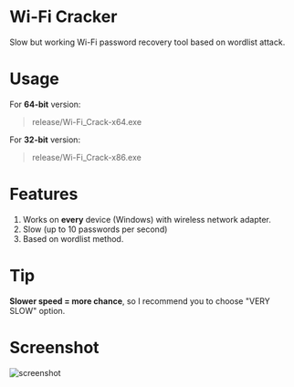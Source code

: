 # Wi-Fi Cracker
Slow but working Wi-Fi password recovery tool based on wordlist attack.

# Usage
For **64-bit** version:
> release/Wi-Fi_Crack-x64.exe

For **32-bit** version:
> release/Wi-Fi_Crack-x86.exe

# Features
1. Works on **every** device (Windows) with wireless network adapter.
2. Slow (up to 10 passwords per second)
3. Based on wordlist method.

# Tip
**Slower speed = more chance**, so I recommend you to choose "VERY SLOW" option.

# Screenshot
![screenshot](https://i.imgur.com/tNwc2WS.png)
